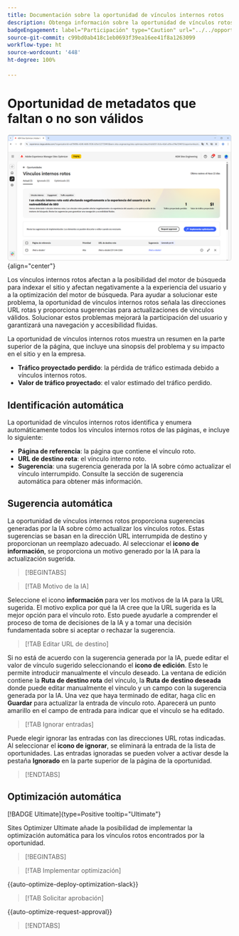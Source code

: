 ```yaml
---
title: Documentación sobre la oportunidad de vínculos internos rotos
description: Obtenga información sobre la oportunidad de vínculos rotos y cómo utilizarla para mejorar la participación en el sitio web.
badgeEngagement: label="Participación" type="Caution" url="../../opportunity-types/engagement.md" tooltip="Participación"
source-git-commit: c99bd0ab418c1eb0693f39ea16ee41f8a1263099
workflow-type: ht
source-wordcount: '448'
ht-degree: 100%

---
```



# Oportunidad de metadatos que faltan o no son válidos

![Oportunidad de vínculos internos rotos](./assets/broken-internal-links/hero.png){align="center"}

Los vínculos internos rotos afectan a la posibilidad del motor de búsqueda para indexar el sitio y afectan negativamente a la experiencia del usuario y a la optimización del motor de búsqueda. Para ayudar a solucionar este problema, la oportunidad de vínculos internos rotos señala las direcciones URL rotas y proporciona sugerencias para actualizaciones de vínculos válidos. Solucionar estos problemas mejorará la participación del usuario y garantizará una navegación y accesibilidad fluidas.

La oportunidad de vínculos internos rotos muestra un resumen en la parte superior de la página, que incluye una sinopsis del problema y su impacto en el sitio y en la empresa.

* **Tráfico proyectado perdido**: la pérdida de tráfico estimada debido a vínculos internos rotos.
* **Valor de tráfico proyectado**: el valor estimado del tráfico perdido.

## Identificación automática

<!---![Auto-identify broken internal links](./assets/missing-or-invalid-metadata/auto-identify.png){align="center"}-->

La oportunidad de vínculos internos rotos identifica y enumera automáticamente todos los vínculos internos rotos de las páginas, e incluye lo siguiente:

* **Página de referencia**: la página que contiene el vínculo roto.
* **URL de destino rota**: el vínculo interno roto.
* **Sugerencia**: una sugerencia generada por la IA sobre cómo actualizar el vínculo interrumpido. Consulte la sección de sugerencia automática para obtener más información.

## Sugerencia automática

<!--![Auto-suggest broken internal links](./assets/broken-internal-links/auto-suggest.png){align="center"}-->

La oportunidad de vínculos internos rotos proporciona sugerencias generadas por la IA sobre cómo actualizar los vínculos rotos. Estas sugerencias se basan en la dirección URL interrumpida de destino y proporcionan un reemplazo adecuado. Al seleccionar el **icono de información**, se proporciona un motivo generado por la IA para la actualización sugerida.


>[!BEGINTABS]

>[!TAB Motivo de la IA]

<!--[AI rationale of broken internal links](./assets/broken-internal-links/auto-suggest-ai-rationale.png) -->

Seleccione el icono **información** para ver los motivos de la IA para la URL sugerida. El motivo explica por qué la IA cree que la URL sugerida es la mejor opción para el vínculo roto. Esto puede ayudarle a comprender el proceso de toma de decisiones de la IA y a tomar una decisión fundamentada sobre si aceptar o rechazar la sugerencia.

>[!TAB Editar URL de destino]

<!--![Edit suggested URL of broken internal links](./assets/broken-internal-links/edit-target-url.png){align="center"}-->

Si no está de acuerdo con la sugerencia generada por la IA, puede editar el valor de vínculo sugerido seleccionando el **icono de edición**. Esto le permite introducir manualmente el vínculo deseado. La ventana de edición contiene la **Ruta de destino rota** del vínculo, la **Ruta de destino deseada** donde puede editar manualmente el vínculo y un campo con la sugerencia generada por la IA. Una vez que haya terminado de editar, haga clic en **Guardar** para actualizar la entrada de vínculo roto. Aparecerá un punto amarillo en el campo de entrada para indicar que el vínculo se ha editado.

>[!TAB Ignorar entradas]

<!--![Ignore broken links](./assets/broken-internal-links/ignore.png){align="center"}-->

Puede elegir ignorar las entradas con las direcciones URL rotas indicadas. Al seleccionar el **icono de ignorar**, se eliminará la entrada de la lista de oportunidades. Las entradas ignoradas se pueden volver a activar desde la pestaña **Ignorado** en la parte superior de la página de la oportunidad.

>[!ENDTABS]


## Optimización automática

[!BADGE Ultimate]{type=Positive tooltip="Ultimate"}

<!---![Auto-optimize suggested invalid or missing metadata](./assets/broken-internal-links/auto-optimize.png){align="center"}-->

Sites Optimizer Ultimate añade la posibilidad de implementar la optimización automática para los vínculos rotos encontrados por la oportunidad. <!--- TBD-need more in-depth and opportunity specific information here. What does the auto-optimization do?-->


>[!BEGINTABS]

>[!TAB Implementar optimización]

{{auto-optimize-deploy-optimization-slack}}

>[!TAB Solicitar aprobación]

{{auto-optimize-request-approval}}

>[!ENDTABS]

